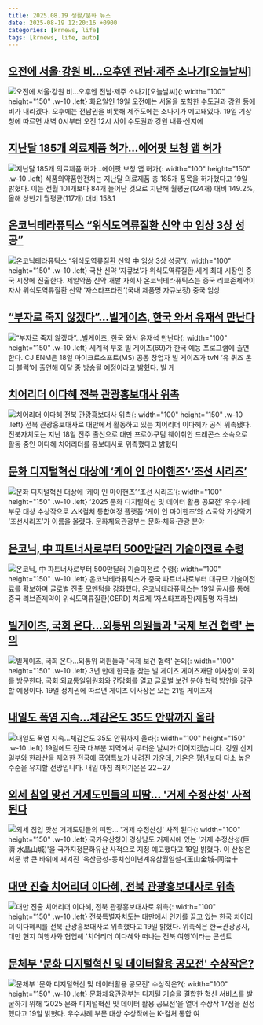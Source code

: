 ```yaml
---
title: 2025.08.19 생활/문화 뉴스
date: 2025-08-19 12:20:16 +0900
categories: [krnews, life]
tags: [krnews, life, auto]
---
```

## [오전에 서울·강원 비…오후엔 전남·제주 소나기[오늘날씨]](https://n.news.naver.com/mnews/article/018/0006093108)

![오전에 서울·강원 비…오후엔 전남·제주 소나기[오늘날씨]](https://mimgnews.pstatic.net/image/origin/018/2025/08/19/6093108.jpg?type=nf220_150){: width="100" height="150" .w-10 .left}
화요일인 19일 오전에는 서울을 포함한 수도권과 강원 등에 비가 내리겠다. 오후에는 전남권을 비롯해 제주도에는 소나기가 예고돼있다. 19일 기상청에 따르면 새벽 0시부터 오전 12시 사이 수도권과 강원 내륙·산지에

## [지난달 185개 의료제품 허가…에어팟 보청 앱 허가](https://n.news.naver.com/mnews/article/001/0015572850)

![지난달 185개 의료제품 허가…에어팟 보청 앱 허가](https://mimgnews.pstatic.net/image/origin/001/2025/08/19/15572850.jpg?type=nf220_150){: width="100" height="150" .w-10 .left}
식품의약품안전처는 지난달 의료제품 총 185개 품목을 허가했다고 19일 밝혔다. 이는 전월 101개보다 84개 늘어난 것으로 지난해 월평균(124개) 대비 149.2%, 올해 상반기 월평균(117개) 대비 158.1

## [온코닉테라퓨틱스 “위식도역류질환 신약 中 임상 3상 성공”](https://n.news.naver.com/mnews/article/366/0001100959)

![온코닉테라퓨틱스 “위식도역류질환 신약 中 임상 3상 성공”](https://mimgnews.pstatic.net/image/origin/366/2025/08/18/1100959.jpg?type=nf220_150){: width="100" height="150" .w-10 .left}
국산 신약 ‘자큐보’가 위식도역류질환 세계 최대 시장인 중국 시장에 진출한다. 제일약품 신약 개발 자회사 온코닉테라퓨틱스는 중국 리브존제약이 자사 위식도역류질환 신약 ‘자스타프라잔’(국내 제품명 자큐보정) 중국 임상

## [“부자로 죽지 않겠다”…빌게이츠, 한국 와서 유재석 만난다](https://n.news.naver.com/mnews/article/081/0003566630)

![“부자로 죽지 않겠다”…빌게이츠, 한국 와서 유재석 만난다](https://mimgnews.pstatic.net/image/origin/081/2025/08/18/3566630.jpg?type=nf220_150){: width="100" height="150" .w-10 .left}
세계적 부호 빌 게이츠(69)가 한국 예능 프로그램에 출연한다. CJ ENM은 18일 마이크로소프트(MS) 공동 창업자 빌 게이츠가 tvN ‘유 퀴즈 온 더 블럭’에 출연해 이달 중 방송될 예정이라고 밝혔다. 빌 게

## [치어리더 이다혜 전북 관광홍보대사 위촉](https://n.news.naver.com/mnews/article/079/0004056991)

![치어리더 이다혜 전북 관광홍보대사 위촉](https://mimgnews.pstatic.net/image/origin/079/2025/08/19/4056991.jpg?type=nf220_150){: width="100" height="150" .w-10 .left}
전북 관광홍보대사로 대만에서 활동하고 있는 치어리더 이다혜가 공식 위촉됐다. 전북자치도는 지난 18일 전주 출신으로 대만 프로야구팀 웨이취안 드래곤스 소속으로 활동 중인 이다혜 치어리더를 홍보대사로 위촉했다고 밝혔다

## [문화 디지털혁신 대상에 ‘케이 인 마이핸즈’·‘조선 시리즈’](https://n.news.naver.com/mnews/article/018/0006093429)

![문화 디지털혁신 대상에 ‘케이 인 마이핸즈’·‘조선 시리즈’](https://mimgnews.pstatic.net/image/origin/018/2025/08/19/6093429.jpg?type=nf220_150){: width="100" height="150" .w-10 .left}
‘2025 문화 디지털혁신 및 데이터 활용 공모전’ 우수사례 부문 대상 수상작으로 △K컬처 통합여정 플랫폼 ‘케이 인 마이핸즈’와 △국악 가상악기 ‘조선시리즈’가 이름을 올렸다. 문화체육관광부는 문화·체육·관광 분야

## [온코닉, 中 파트너사로부터 500만달러 기술이전료 수령](https://n.news.naver.com/mnews/article/014/0005393476)

![온코닉, 中 파트너사로부터 500만달러 기술이전료 수령](https://mimgnews.pstatic.net/image/origin/014/2025/08/19/5393476.jpg?type=nf220_150){: width="100" height="150" .w-10 .left}
온코닉테라퓨틱스가 중국 파트너사로부터 대규모 기술이전료를 확보하며 글로벌 진출 모멘텀을 강화했다. 온코닉테라퓨틱스는 19일 공시를 통해 중국 리브존제약이 위식도역류질환(GERD) 치료제 ‘자스타프라잔(제품명 자큐보)

## [빌게이츠, 국회 온다...외통위 의원들과 '국제 보건 협력' 논의](https://n.news.naver.com/mnews/article/008/0005237723)

![빌게이츠, 국회 온다...외통위 의원들과 '국제 보건 협력' 논의](https://mimgnews.pstatic.net/image/origin/008/2025/08/19/5237723.jpg?type=nf220_150){: width="100" height="150" .w-10 .left}
3년 만에 한국을 찾는 빌 게이츠 게이츠재단 이사장이 국회를 방문한다. 국회 외교통일위원회와 간담회를 열고 글로벌 보건 분야 협력 방안을 강구할 예정이다. 19일 정치권에 따르면 게이츠 이사장은 오는 21일 게이츠재

## [내일도 폭염 지속…체감온도 35도 안팎까지 올라](https://n.news.naver.com/mnews/article/057/0001902994)

![내일도 폭염 지속…체감온도 35도 안팎까지 올라](https://mimgnews.pstatic.net/image/origin/057/2025/08/18/1902994.jpg?type=nf220_150){: width="100" height="150" .w-10 .left}
19일에도 전국 대부분 지역에서 무더운 날씨가 이어지겠습니다. 강원 산지 일부와 한라산을 제외한 전국에 폭염특보가 내려진 가운데, 기온은 평년보다 다소 높은 수준을 유지할 전망입니다. 내일 아침 최저기온은 22∼27

## [외세 침입 맞선 거제도민들의 피땀… '거제 수정산성' 사적 된다](https://n.news.naver.com/mnews/article/003/0013428783)

![외세 침입 맞선 거제도민들의 피땀… '거제 수정산성' 사적 된다](https://mimgnews.pstatic.net/image/origin/003/2025/08/19/13428783.jpg?type=nf220_150){: width="100" height="150" .w-10 .left}
국가유산청이 경상남도 거제시에 있는 '거제 수정산성(巨濟 水晶山城)'을 국가지정문화유산 사적으로 지정 예고했다고 19일 밝혔다. 이 산성은 서문 밖 큰 바위에 새겨진 '옥산금성-동치십이년계유삼월일설-(玉山金城-同治十

## [대만 진출 치어리더 이다혜, 전북 관광홍보대사로 위촉](https://n.news.naver.com/mnews/article/001/0015573050)

![대만 진출 치어리더 이다혜, 전북 관광홍보대사로 위촉](https://mimgnews.pstatic.net/image/origin/001/2025/08/19/15573050.jpg?type=nf220_150){: width="100" height="150" .w-10 .left}
전북특별자치도는 대만에서 인기를 끌고 있는 한국 치어리더 이다혜씨를 전북 관광홍보대사로 위촉했다고 19일 밝혔다. 위촉식은 한국관광공사, 대만 현지 여행사와 협업해 '치어리더 이다혜와 떠나는 전북 여행'이라는 콘셉트

## [문체부 '문화 디지털혁신 및 데이터활용 공모전' 수상작은?](https://n.news.naver.com/mnews/article/014/0005393423)

![문체부 '문화 디지털혁신 및 데이터활용 공모전' 수상작은?](https://mimgnews.pstatic.net/image/origin/014/2025/08/19/5393423.jpg?type=nf220_150){: width="100" height="150" .w-10 .left}
문화체육관광부는 디지털 기술을 결합한 혁신 서비스를 발굴하기 위해 '2025 문화 디지털혁신 및 데이터 활용 공모전'을 열어 수상작 17점을 선정했다고 19일 밝혔다. 우수사례 부문 대상 수상작에는 K-컬처 통합 여


